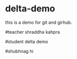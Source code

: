 # delta-demo
this is a demo for git and girhub.

#teacher
shraddha kahpra

#student
delta demo

#shubhnag
hi
